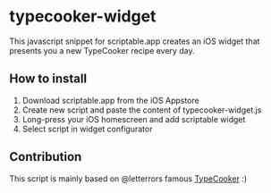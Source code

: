 # typecooker-widget
This javascript snippet for scriptable.app creates an iOS widget that presents you a new TypeCooker recipe every day.

## How to install

1. Download scriptable.app from the iOS Appstore
2. Create new script and paste the content of typecooker-widget.js
3. Long-press your iOS homescreen and add scriptable widget
4. Select script in widget configurator

## Contribution

This script is mainly based on @letterror​s famous [TypeCooker](https://typecooker.com) :)
